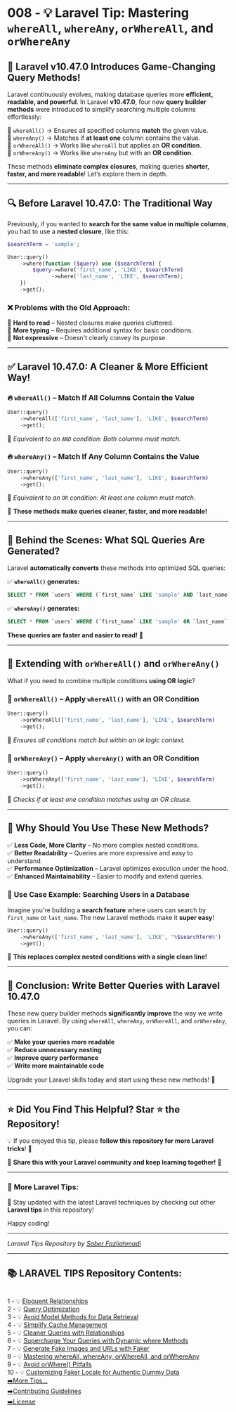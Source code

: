 # 008 - 💡 Laravel Tip: Mastering `whereAll`, `whereAny`, `orWhereAll`, and `orWhereAny`  

## 🚀 **Laravel v10.47.0 Introduces Game-Changing Query Methods!**  

Laravel continuously evolves, making database queries more **efficient, readable, and powerful**. In Laravel **v10.47.0**, four new **query builder methods** were introduced to simplify searching multiple columns effortlessly:  

🔹 `whereAll()` → Ensures all specified columns **match** the given value.  
🔹 `whereAny()` → Matches if **at least one** column contains the value.  
🔹 `orWhereAll()` → Works like `whereAll` but applies an **OR condition**.  
🔹 `orWhereAny()` → Works like `whereAny` but with an **OR condition**.  

These methods **eliminate complex closures**, making queries **shorter, faster, and more readable**! Let’s explore them in depth.  

---

## 🔍 **Before Laravel 10.47.0: The Traditional Way**  

Previously, if you wanted to **search for the same value in multiple columns**, you had to use a **nested closure**, like this:  

```php  
$searchTerm = 'sample';  

User::query()  
    ->where(function ($query) use ($searchTerm) {  
        $query->where('first_name', 'LIKE', $searchTerm)  
              ->where('last_name', 'LIKE', $searchTerm);  
    })  
    ->get();  
```  

### ❌ **Problems with the Old Approach**:  
🚨 **Hard to read** – Nested closures make queries cluttered.  
🚨 **More typing** – Requires additional syntax for basic conditions.  
🚨 **Not expressive** – Doesn't clearly convey its purpose.  

---

## ✅ **Laravel 10.47.0: A Cleaner & More Efficient Way!**  

### 🔥 `whereAll()` – Match If **All Columns** Contain the Value  
```php  
User::query()  
    ->whereAll(['first_name', 'last_name'], 'LIKE', $searchTerm)  
    ->get();  
```  
📌 *Equivalent to an `AND` condition: Both columns must match.*  

### 🔥 `whereAny()` – Match If **Any Column** Contains the Value  
```php  
User::query()  
    ->whereAny(['first_name', 'last_name'], 'LIKE', $searchTerm)  
    ->get();  
```  
📌 *Equivalent to an `OR` condition: At least one column must match.*  

🔹 **These methods make queries cleaner, faster, and more readable!**  

---

## 🔬 **Behind the Scenes: What SQL Queries Are Generated?**  

Laravel **automatically converts** these methods into optimized SQL queries:  

✅ **`whereAll()` generates:**  
```sql  
SELECT * FROM `users` WHERE (`first_name` LIKE 'sample' AND `last_name` LIKE 'sample');  
```  

✅ **`whereAny()` generates:**  
```sql  
SELECT * FROM `users` WHERE (`first_name` LIKE 'sample' OR `last_name` LIKE 'sample');  
```  

**These queries are faster and easier to read! 🚀**  

---

## 🔰 **Extending with `orWhereAll()` and `orWhereAny()`**  

What if you need to combine multiple conditions **using OR logic**?  

### 📌 `orWhereAll()` – Apply `whereAll()` with an **OR Condition**  
```php  
User::query()  
    ->orWhereAll(['first_name', 'last_name'], 'LIKE', $searchTerm)  
    ->get();  
```  
📌 *Ensures all conditions match but within an `OR` logic context.*  

### 📌 `orWhereAny()` – Apply `whereAny()` with an **OR Condition**  
```php  
User::query()  
    ->orWhereAny(['first_name', 'last_name'], 'LIKE', $searchTerm)  
    ->get();  
```  
📌 *Checks if at least one condition matches using an OR clause.*  

---

## 🎯 **Why Should You Use These New Methods?**  

✅ **Less Code, More Clarity** – No more complex nested conditions.  
✅ **Better Readability** – Queries are more expressive and easy to understand.  
✅ **Performance Optimization** – Laravel optimizes execution under the hood.  
✅ **Enhanced Maintainability** – Easier to modify and extend queries.  

### 📌 **Use Case Example: Searching Users in a Database**  
Imagine you're building a **search feature** where users can search by `first_name` or `last_name`. The new Laravel methods make it **super easy**!  

```php  
User::query()  
    ->whereAny(['first_name', 'last_name'], 'LIKE', "%$searchTerm%")  
    ->get();  
```  

🔹 **This replaces complex nested conditions with a single clean line!**  

---

## 🚀 **Conclusion: Write Better Queries with Laravel 10.47.0**  

These new query builder methods **significantly improve** the way we write queries in Laravel. By using `whereAll`, `whereAny`, `orWhereAll`, and `orWhereAny`, you can:  

✅ **Make your queries more readable**  
✅ **Reduce unnecessary nesting**  
✅ **Improve query performance**  
✅ **Write more maintainable code**  

Upgrade your Laravel skills today and start using these new methods! 🚀  

---

## ⭐ **Did You Find This Helpful? Star ⭐ the Repository!**  

💡 If you enjoyed this tip, please **follow this repository for more Laravel tricks**! 🚀  

📢 **Share this with your Laravel community and keep learning together!** 🎯  

---

### 🔗 **More Laravel Tips:**  
📌 Stay updated with the latest Laravel techniques by checking out other **Laravel tips** in this repository!  

Happy coding!

---

*Laravel Tips Repository by <a href="https://github.com/saberfazliahmadi/">Saber Fazliahmadi</a>*

---

## 📚 LARAVEL TIPS Repository Contents:
</br>
1 - 💡 <a href="https://github.com/saberfazliahmadi/Laravel-Tips/blob/main/tips/001-eloquent-relationships.md" >Eloquent Relationships</a>  
</br>
2 - 💡 <a href="https://github.com/saberfazliahmadi/Laravel-Tips/blob/main/tips/002-query-optimization.md" >Query Optimization</a>
</br>
3 - 💡 <a href="https://github.com/saberfazliahmadi/Laravel-Tips/blob/main/tips/003-dont-use-model-methods-for-retrieving-data.md" >Avoid Model Methods for Data Retrieval</a>
</br>
4 - 💡 <a href="https://github.com/saberfazliahmadi/Laravel-Tips/blob/main/tips/004-use-optimize-clear-command.md" >Simplify Cache Management</a>  
</br>
5 - 💡 <a href="https://github.com/saberfazliahmadi/Laravel-Tips/blob/main/tips/005-querying-with-relationships.md" >Cleaner Queries with Relationships</a>
</br>
6 - 💡 <a href="https://github.com/saberfazliahmadi/Laravel-Tips/blob/main/tips/006-dynamic-where-methods.md" >Supercharge Your Queries with Dynamic where Methods</a>
</br>
7 - 💡 <a href="https://github.com/saberfazliahmadi/Laravel-Tips/blob/main/tips/007-faker_image_generation.md" >Generate Fake Images and URLs with Faker</a>
</br>
8 - 💡 <a href="https://github.com/saberfazliahmadi/Laravel-Tips/blob/main/tips/008-query-builder-where-methods.md" >Mastering whereAll, whereAny, orWhereAll, and orWhereAny</a>
</br>
9 - 💡 <a href="https://github.com/saberfazliahmadi/Laravel-Tips/blob/main/tips/009-orwhere-query-mistake.md" >Avoid orWhere() Pitfalls</a>
</br>
10 - 💡 <a href="https://github.com/saberfazliahmadi/Laravel-Tips/blob/main/tips/010-customizing-faker-locale-for-authentic-dummy-data.md" >Customizing Faker Locale for Authentic Dummy Data</a>
</br>
<a href="https://github.com/saberfazliahmadi/Laravel-Tips" >➡️More Tips...</a>
</br>
<a href="https://github.com/saberfazliahmadi/Laravel-Tips/blob/main/CONTRIBUTING.md" >➡️Contributing Guidelines</a>
</br>
<a href="https://github.com/saberfazliahmadi/Laravel-Tips/blob/main/LICENSE" >➡️License</a>
</br>
</br>
